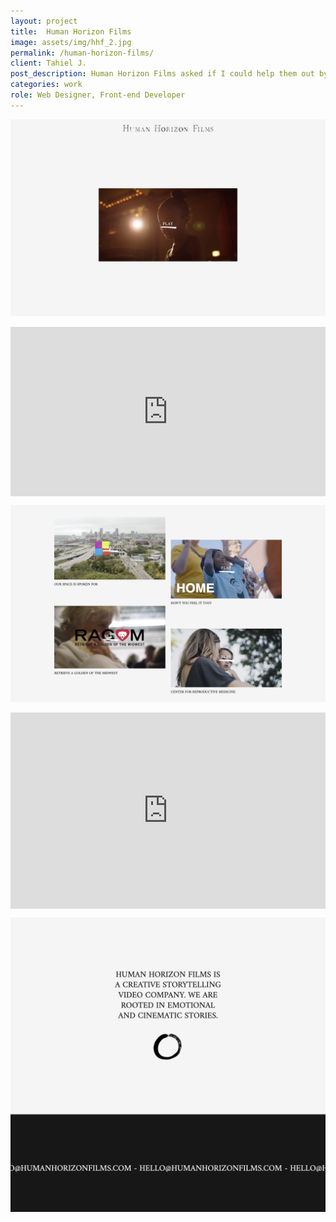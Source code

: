 ```yaml
---
layout: project
title:  Human Horizon Films
image: assets/img/hhf_2.jpg
permalink: /human-horizon-films/
client: Tahiel J.
post_description: Human Horizon Films asked if I could help them out by building their first website. A simple one-pager that could showcase their work and draw in potential clients. HHF believes that video can be a catalyst for change, and that a good story is an integral part of every positive branded experience. I wanted to create a web experience that put HHF’s compassion and creativity on the forefront, letting their clients know they’d found a partner in their journey to success. <br><br> Joshua Copeland designed the hand-written Title Specimen and created a color system for the website.
categories: work
role: Web Designer, Front-end Developer
---
```



![HHF Image of Website][section_1]

<div style="padding:53.81% 0 0 0;position:relative;"><iframe src="https://player.vimeo.com/video/319956014?autoplay=1&loop=1&color=ffffff&title=0&byline=0&portrait=0" style="position:absolute;top:0;left:0;width:100%;height:100%;" frameborder="0" webkitallowfullscreen mozallowfullscreen allowfullscreen></iframe></div><script src="https://player.vimeo.com/api/player.js"></script>

![HHF Image of Website][section_3]

<div style="padding:62.23% 0 0 0;position:relative;"><iframe src="https://player.vimeo.com/video/319964537?autoplay=1&loop=1&color=ffffff&title=0&byline=0&portrait=0" style="position:absolute;top:0;left:0;width:100%;height:100%;" frameborder="0" webkitallowfullscreen mozallowfullscreen allowfullscreen></iframe></div><script src="https://player.vimeo.com/api/player.js"></script>

![HHF Image of Website][section_5]

<!-- ![alt text][iterations] -->

[section_1]: /assets/img/hhf/section_1.jpg
<!-- [section_2]: /assets/img/hhf/section_2_water_720.mov -->
[section_3]: /assets/img/hhf/section_3.png
<!-- [section_4]: /assets/img/hhf/section_4_clouds_720.mov -->
[section_5]: /assets/img/hhf/section_5.jpg

<!--more-->
